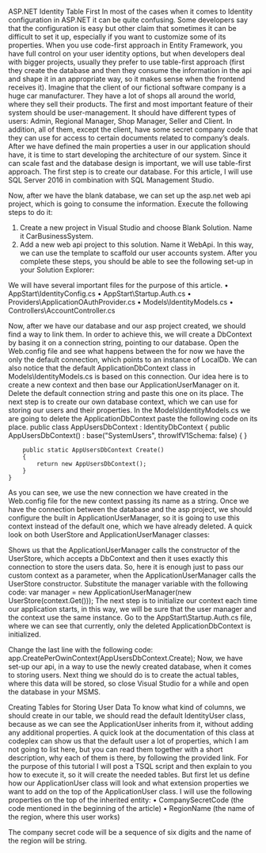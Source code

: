 ASP.NET Identity Table First
	In most of the cases when it comes to Identity configuration in ASP.NET it can be quite confusing. Some developers say that the configuration is easy but other claim that sometimes it can be difficult to set it up, especially if you want to customize some of its properties. When you use code-first approach in Entity Framework, you have full control on your user identity options, but when developers deal with bigger projects, usually they prefer to use table-first approach (first they create the database and then they consume the information in the api and shape it in an appropriate way, so it makes sense when the frontend receives it). Imagine that the client of our fictional software company is a huge car manufacturer. They have a lot of shops all around the world, where they sell their products. The first and most important feature of their system should be user-management. It should have different types of users:  Admin, Regional Manager, Shop Manager, Seller and Client. In addition, all of them, except the client, have some secret company code that they can use for access to certain documents related to company’s deals. 
After we have defined the main properties a user in our application should have, it is time to start developing the architecture of our system. Since it can scale fast and the database design is important, we will use table-first approach. The first step is to create our database. For this article, I will use SQL Server 2016 in combination with SQL Management Studio. 
 
Now, after we have the blank database, we can set up the asp.net web api project, which is going to consume the information. Execute the following steps to do it:
1.	Create a new project in Visual Studio and choose Blank Solution. Name it CarBusinessSystem.
2.	Add a new web api project to this solution. Name it WebApi. In this way, we can use the template to scaffold our user accounts system. 
After you complete these steps, you should be able to see the following set-up in your Solution Explorer:
 
We will have several important files for the purpose of this article.
•	AppStart\IdentityConfig.cs
•	AppStart\Startup.Auth.cs
•	Providers\ApplicationOAuthProvider.cs
•	Models\IdentityModels.cs
•	Controllers\AccountController.cs

Now, after we have our database and our asp project created, we should find a way to link them. In order to achieve this, we will create a DbContext by basing it on a connection string, pointing to our database.  Open the Web.config file and see what happens between the <connectionStrings> for now we have the only the default connection, which points to an instance of LocalDb. We can also notice that the default ApplicationDbContext class in Models\IdentityModels.cs is based on this connection. Our idea here is to create a new context and then base our ApplicationUserManager on it. 
<add name="SystemUsers" connectionString=".;Initial Catalog=CarBusinessDb;" providerName="System.Data.SqlClient" />
Delete the default connection string and paste this one on its place. 
The next step is to create our own database context, which we can use for storing our users and their properties. In the Models\IdentityModels.cs we are going to delete the ApplicationDbContext paste the following code on its place. 
public class AppUsersDbContext : IdentityDbContext<ApplicationUser>
    {
        public AppUsersDbContext()
            : base("SystemUsers", throwIfV1Schema: false)
        {
        }

        public static AppUsersDbContext Create()
        {
            return new AppUsersDbContext();
        }
    }
As you can see, we use the new connection we have created in the Web.config file for the new context passing its name as a string. 
Once we have the connection between the database and the asp project, we should configure the built in ApplicationUserManager, so it is going to use this context instead of the default one, which we have already deleted. A quick look on both UserStore and  ApplicationUserManager classes: 
 
 
Shows us that the ApplicationUserManager calls the constructor of the UserStore, which accepts a DbContext and then it uses exactly this connection to store the users data. So, here it is enough just to pass our custom context as a parameter, when the ApplicationUserManager calls the  UserStore constructor.  Substitute the manager variable with the following code:
var manager = new ApplicationUserManager(new UserStore<ApplicationUser>(context.Get<AppUsersDbContext>()));
The next step is to initialize our context each time our application starts, in this way, we will be sure that the user manager and the context use the same instance. Go to the AppStart\Startup.Auth.cs file, where we can see that currently, only the deleted ApplicationDbContext is initialized. 
 
Change the last line with the following code:
app.CreatePerOwinContext(AppUsersDbContext.Create);
Now, we have set-up our api, in a way to use the newly created database, when it comes to storing users. Next thing we should do is to create the actual tables, where this data will be stored, so close Visual Studio for a while and open the database in your MSMS. 




Creating Tables for Storing User Data
To know what kind of columns, we should create in our table, we should read the default IdentityUser class, because as we can see the ApplicationUser inherits from it, without adding any additional properties. A quick look at the documentation of this class at codeplex can show us that the default user a lot of properties, which I am not going to list here, but you can read them together with a short description, why each of them is there, by following the provided link. For the purpose of this tutorial I will post a TSQL script and then explain to you how to execute it, so it will create the needed tables. But first let us define how our ApplicationUser  class will look and what extension properties we want to add on the top of the ApplicationUser  class. I will use the following properties on the top of the inherited entity:
•	CompanySecretCode (the code mentioned in the beginning of the article)
•	RegionName (the name of the region, where this user works)

The company secret code will be a sequence of six digits and the name of the region will be string. 



